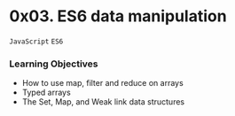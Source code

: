 # 0x03. ES6 data manipulation
```JavaScript``` ```ES6```

### Learning Objectives

- How to use map, filter and reduce on arrays
- Typed arrays
- The Set, Map, and Weak link data structures